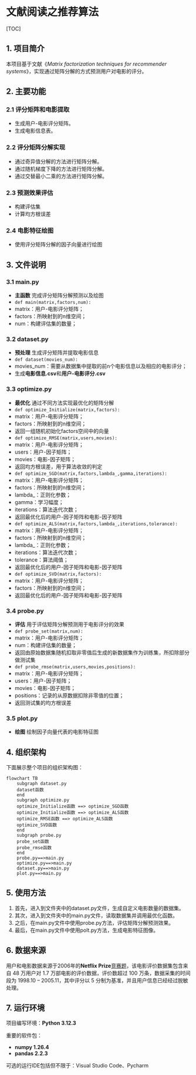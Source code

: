 # 文献阅读之推荐算法

[TOC]

## 1. 项目简介

本项目基于文献《*Matrix factorization techniques for recommender systems*》，实现通过矩阵分解的方式预测用户对电影的评分。

## 2. 主要功能

### 2.1 评分矩阵和电影提取

- 生成用户-电影评分矩阵。
- 生成电影信息表。

### 2.2 评分矩阵分解实现

- 通过奇异值分解的方法进行矩阵分解。
- 通过随机梯度下降的方法进行矩阵分解。
- 通过交替最小二乘的方法进行矩阵分解。

### 2.3 预测效果评估

- 构建评估集
- 计算均方根误差

### 2.4 电影特征绘图

- 使用评分矩阵分解的因子向量进行绘图

## 3. 文件说明

### 3.1 main.py

- **主函数**    完成评分矩阵分解预测以及绘图
- `def main(matrix,factors,num):`
- matrix：用户-电影评分矩阵；
- factors：所映射到的n维空间；
- num：构建评估集的数量；

### 3.2 dataset.py

- **预处理**    生成评分矩阵并提取电影信息
- `def dataset(movies_num):`
- movies_num：需要从数据集中提取的前n个电影信息以及相应的电影评分；
- 生成**电影信息.csv**和**用户-电影评分.csv**

### 3.3 optimize.py

- **最优化**    通过不同方法实现最优化的矩阵分解
- `def optimize_Initialize(matrix,factors):`
- matrix：用户-电影评分矩阵；
- factors：所映射到的n维空间；
- 返回一组随机初始化factors空间中的向量
- `def optimize_RMSE(matrix,users,movies):`
- matrix：用户-电影评分矩阵；
- users：用户-因子矩阵；
- movies：电影-因子矩阵；
- 返回均方根误差，用于算法收敛的判定
- `def optimize_SGD(matrix,factors,lambda_,gamma,iterations):`
- matrix：用户-电影评分矩阵；
- factors：所映射到的n维空间；
- lambda_：正则化参数；
- gamma：学习幅度；
- iterations：算法迭代次数；
- 返回最优化后的用户-因子矩阵和电影-因子矩阵
- `def optimize_ALS(matrix,factors,lambda_,iterations,tolerance):`
- matrix：用户-电影评分矩阵；
- factors：所映射到的n维空间；
- lambda_：正则化参数；
- iterations：算法迭代次数；
- tolerance：算法阈值；
- 返回最优化后的用户-因子矩阵和电影-因子矩阵
- `def optimize_SVD(matrix,factors):`
- matrix：用户-电影评分矩阵；
- factors：所映射到的n维空间；
- 返回最优化后的用户-因子矩阵和电影-因子矩阵

### 3.4 probe.py

- **评估**    用于评估矩阵分解预测用于电影评分的效果
- `def probe_set(matrix,num):`
- matrix：用户-电影评分矩阵；
- num：构建评估集的数量；
- 返回由原始数据集随机扣取非零值后生成的新数据集作为训练集，所扣除部分做测试集
- `def probe_rmse(matrix,users,movies,positions):`
- matrix：用户-电影评分矩阵；
- users：用户-因子矩阵；
- movies：电影-因子矩阵；
- positions：记录的从原数据扣除非零值的位置；
- 返回测试集的均方根误差

### 3.5 plot.py

- **绘图**    绘制因子向量代表的电影特征图

## 4. 组织架构

下面展示整个项目的组织架构图：

```mermaid 
flowchart TB
    subgraph dataset.py
    dataset函数
    end
    subgraph optimize.py
    optimize_Initialize函数 ==> optimize_SGD函数
    optimize_Initialize函数 ==> optimize_ALS函数
    optimize_RMSE函数 ==> optimize_ALS函数
    optimize_SVD函数
    end
    subgraph probe.py
    probe_set函数
    probe_rmse函数
    end
    probe.py==>main.py
	optimize.py==>main.py
    dataset.py==>main.py
    plot.py==>main.py
```



## 5. 使用方法

1. 首先，进入到文件夹中的dataset.py文件，生成自定义电影数量的数据集。
2. 其次，进入到文件夹中的main.py文件，读取数据集并调用最优化函数。
3. 之后，在main.py文件中使用probe.py方法，评估矩阵分解预测效果。
4. 最后，在main.py文件中使用polt.py方法，生成电影特征图像。

## 6. 数据来源

用户和电影数据来源于2006年的**Netflix Prize**[竞赛题](https://hyper.ai/cn/datasets/5687)，该电影评价数据集包含来自 48 万用户对 1.7 万部电影的评价数据，评价数超过 100 万条，数据采集的时间段为 1998.10 – 2005.11，其中评分以 5 分制为基准，并且用户信息已经经过脱敏处理。

## 7. 运行环境

项目编写环境：**Python 3.12.3**

重要的软件包：

- **numpy 1.26.4**
- **pandas 2.2.3**

可选的运行IDE包括但不限于：Visual Studio Code、Pycharm

